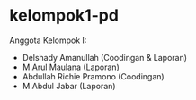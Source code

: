 # kelompok1-pd

Anggota Kelompok I:

- Delshady Amanullah (Coodingan & Laporan)
- M.Arul Maulana (Laporan)
- Abdullah Richie Pramono (Coodingan)
- M.Abdul Jabar (Laporan)
